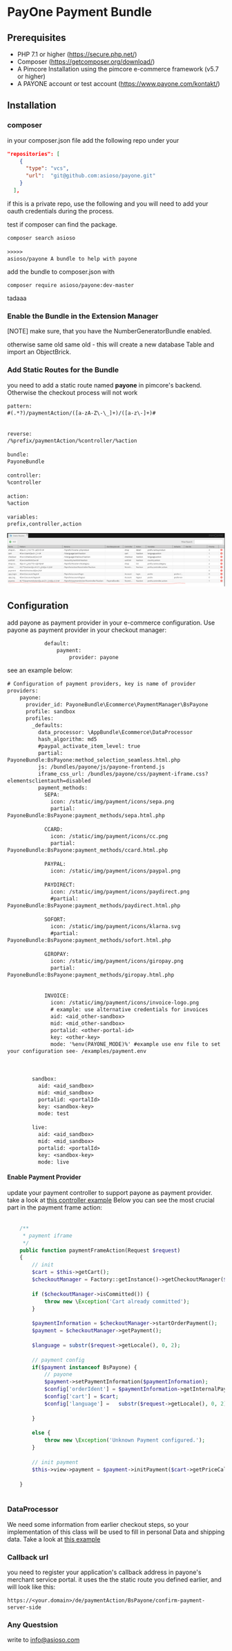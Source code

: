 # PayOne Payment Bundle


## Prerequisites
* PHP 7.1 or higher (https://secure.php.net/)
* Composer (https://getcomposer.org/download/)
* A Pimcore  Installation using the pimcore e-commerce framework (v5.7 or higher)
* A PAYONE account or test account (https://www.payone.com/kontakt/)



## Installation

### composer
in your composer.json file add the following repo under your

```json
"repositories": [
    {
      "type": "vcs",
      "url":  "git@github.com:asioso/payone.git"
    }
  ],
```

if this is a private repo, use the following and you will need to add your oauth credentials during the process.

test if composer can find the package.

```
composer search asioso

>>>>>
asioso/payone A bundle to help with payone  

```

add the bundle to composer.json with

```
composer require asioso/payone:dev-master

```

tadaaa

### Enable the Bundle in the Extension Manager

[NOTE] make sure, that you have the NumberGeneratorBundle enabled.

otherwise same old same old - this will create a new database Table and import an ObjectBrick.


### Add Static Routes for the Bundle

you need to add a static route named **payone** in pimcore's backend. Otherwise the checkout process will not work


```
pattern:
#(.*?)/paymentAction/([a-zA-Z\-\_]+)/([a-z\-]+)#


reverse:
/%prefix/paymentAction/%controller/%action

bundle:
PayoneBundle

controller:
%controller

action:
%action

variables:
prefix,controller,action

```


![static_routes_screenshot][route]         



## Configuration

add payone as payment provider in your e-commerce configuration. Use payone as payment provider in your checkout manager: 

```
            default:
                payment:
                    provider: payone
```

see an example below:

```
# Configuration of payment providers, key is name of provider
providers:
    payone:
      provider_id: PayoneBundle\Ecommerce\PaymentManager\BsPayone
      profile: sandbox
      profiles:
        _defaults:
          data_processor: \AppBundle\Ecommerce\DataProcessor
          hash_algorithm: md5
          #paypal_activate_item_level: true
          partial: PayoneBundle:BsPayone:method_selection_seamless.html.php
          js: /bundles/payone/js/payone-frontend.js
          iframe_css_url: /bundles/payone/css/payment-iframe.css?elementsclientauth=disabled
          payment_methods:
            SEPA:
              icon: /static/img/payment/icons/sepa.png
              partial: PayoneBundle:BsPayone:payment_methods/sepa.html.php

            CCARD:
              icon: /static/img/payment/icons/cc.png
              partial: PayoneBundle:BsPayone:payment_methods/ccard.html.php

            PAYPAL:
              icon: /static/img/payment/icons/paypal.png

            PAYDIRECT:
              icon: /static/img/payment/icons/paydirect.png
              #partial: PayoneBundle:BsPayone:payment_methods/paydirect.html.php

            SOFORT:
              icon: /static/img/payment/icons/klarna.svg
              #partial: PayoneBundle:BsPayone:payment_methods/sofort.html.php

            GIROPAY:
              icon: /static/img/payment/icons/giropay.png
              partial: PayoneBundle:BsPayone:payment_methods/giropay.html.php


            INVOICE:
              icon: /static/img/payment/icons/invoice-logo.png
              # example: use alternative credentials for invoices
              aid: <aid_other-sandbox>
              mid: <mid_other-sandbox>
              portalid: <other-portal-id>
              key: <other-key>
              mode: '%env(PAYONE_MODE)%' #example use env file to set your configuration see- /examples/payment.env



        sandbox:
          aid: <aid_sandbox>
          mid: <mid_sandbox>
          portalid: <portalId>
          key: <sandbox-key>
          mode: test

        live:
          aid: <aid_sandbox>
          mid: <mid_sandbox>
          portalid: <portalId>
          key: <sandbox-key>
          mode: live
```

#### Enable Payment Provider

update your payment controller to support payone as payment provider. take a look at  [this controller example](https://bitbucket.org/asioso/payone/src/master/examples/Controller/PaymentController.php)
Below you can see the most crucial part in the payment frame action:


```php

    /**
     * payment iframe
     */
    public function paymentFrameAction(Request $request)
    {
        // init
        $cart = $this->getCart();
        $checkoutManager = Factory::getInstance()->getCheckoutManager($cart);

        if ($checkoutManager->isCommitted()) {
            throw new \Exception('Cart already committed');
        }

        $paymentInformation = $checkoutManager->startOrderPayment();
        $payment = $checkoutManager->getPayment();

        $language = substr($request->getLocale(), 0, 2);

        // payment config
        if($payment instanceof BsPayone) {
            // payone
            $payment->setPaymentInformation($paymentInformation);
            $config['orderIdent'] = $paymentInformation->getInternalPaymentId();
            $config['cart'] = $cart;
            $config['language'] =   substr($request->getLocale(), 0, 2);

        }

        else {
            throw new \Exception('Unknown Payment configured.');
        }

        // init payment
        $this->view->payment = $payment->initPayment($cart->getPriceCalculator()->getGrandTotal(), $config);        
        
    }
    

```



### DataProcessor

We need some information from earlier checkout steps, so your implementation of this class will be used to fill in personal Data and shipping data.
Take a look at [this example](https://github.com/asioso/payone/src/master/examples/DataProcessor/DataProcessor.php)



### Callback url

you need to register your application's callback address in payone's merchant service portal.
it uses the the static route you defined earlier, and will look like this:

```
https://<your.domain>/de/paymentAction/BsPayone/confirm-payment-server-side

```


### Any Questsion

write to info@asioso.com


[route]: https://github.com/asioso/payone/raw/master/documentation/img/static_routes.png "Extension Manager"
